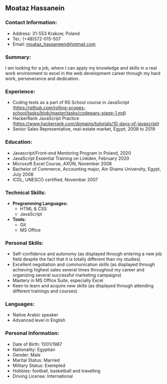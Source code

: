 ## Moataz Hassanein

### Contact Information:
* Address: 31-553 Krakow, Poland
* Tel.: (+48)572-015-507
* Email: <moataz_hassaneen@hotmail.com>

### Summary:

I am looking for a job, where I can apply my knowledge and skills in a real work environment to excel in the web development career through my hard work, perseverance and dedication.
  
### Experience:

* Coding tests as a part of RS School course in JavaScript (<https://github.com/rolling-scopes-school/tasks/blob/master/tasks/codewars-stage-1.md>)
* HackerRank JavaScript Practice (<https://www.hackerrank.com/domains/tutorials/10-days-of-javascript>)
* Senior Sales Representative, real-estate market, Egypt, 2008 to 2019

### Education:

* Javascript/Front-end Mentoring Program in Poland, 2020
* JavaScript Essential Training on Linkden, February 2020
* Microsoft Excel Course, AXON, November 2008
* Bachelor of Commerce, Accounting major, Ain Shams University, Egypt, July 2008
* ICDL, UNESCO certified, November 2007

### Technical Skills:

- **Programming Languages:**
  - HTML & CSS
  - JavaScript
- **Tools:**
  - Git
  - MS Office

### Personal Skills:

* Self-confidence and autonomy (as displayed through entering a new job field despite the fact that it is totally different than my studies)
* Excellent negotiation and communication skills (as displayed through achieving highest sales several times throughout my career and organizing several successful marketing campaigns)
* Mastery in MS Office Suite, especially Excel
* Keen to learn and acquire new skills (as displayed through attending different trainings and courses)

### Languages:

 * Native Arabic speaker 
 * Advanced level in English

### Personal Information:

* Date of Birth: 11/01/1987
* Nationality: Egyptian
* Gender: Male			
* Marital Status: Married 
* Military Status: Exempted
* Hobbies: football, basketball and travelling
* Driving License: International 

